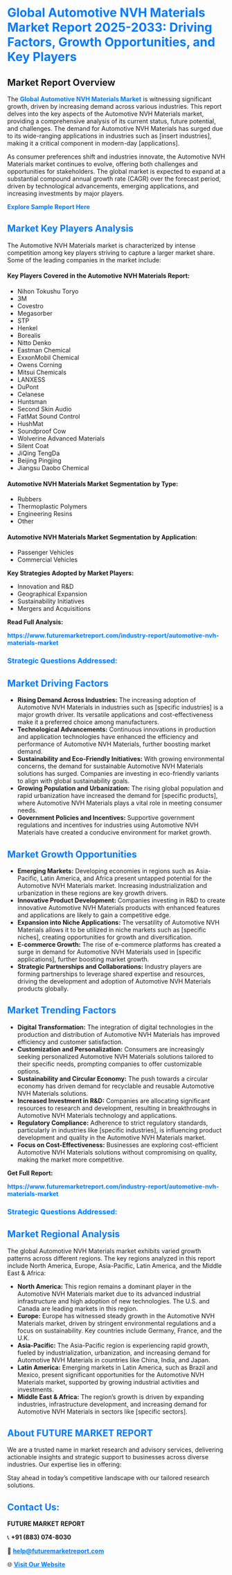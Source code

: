 <h1 style="color: #007BFF;">Global Automotive NVH Materials Market Report 2025-2033: Driving Factors, Growth Opportunities, and Key Players</h1>

<section id="overview">
<h2>Market Report Overview</h2>
<p>The <a href="https://www.futuremarketreport.com/industry-report/automotive-nvh-materials-market" style="color: #007BFF; text-decoration: none;"><strong>Global Automotive NVH Materials Market</strong></a> is witnessing significant growth, driven by increasing demand across various industries. This report delves into the key aspects of the Automotive NVH Materials market, providing a comprehensive analysis of its current status, future potential, and challenges. The demand for Automotive NVH Materials has surged due to its wide-ranging applications in industries such as [insert industries], making it a critical component in modern-day [applications].</p>
<p>As consumer preferences shift and industries innovate, the Automotive NVH Materials market continues to evolve, offering both challenges and opportunities for stakeholders. The global market is expected to expand at a substantial compound annual growth rate (CAGR) over the forecast period, driven by technological advancements, emerging applications, and increasing investments by major players.</p>
</section>

<section id="overview">
<p><a href="https://www.futuremarketreport.com/request-sample/reportId=105824" style="color: #007BFF; text-decoration: none;"><strong>Explore Sample Report Here</strong></a></p>
</section>

<section id="key-players">
<h2 style="color: #007BFF;">Market Key Players Analysis</h2>
<p>The Automotive NVH Materials market is characterized by intense competition among key players striving to capture a larger market share. Some of the leading companies in the market include:</p>
<h4>Key Players Covered in the Automotive NVH Materials Report:</h4>
<ul><li>Nihon Tokushu Toryo</li><li>3M</li><li>Covestro</li><li>Megasorber</li><li>STP</li><li>Henkel</li><li>Borealis</li><li>Nitto Denko</li><li>Eastman Chemical</li><li>ExxonMobil Chemical</li><li>Owens Corning</li><li>Mitsui Chemicals</li><li>LANXESS</li><li>DuPont</li><li>Celanese</li><li>Huntsman</li><li>Second Skin Audio</li><li>FatMat Sound Control</li><li>HushMat</li><li>Soundproof Cow</li><li>Wolverine Advanced Materials</li><li>Silent Coat</li><li>JiQing TengDa</li><li>Beijing Pingjing</li><li>Jiangsu Daobo Chemical</li></ul>
<h4>Automotive NVH Materials Market Segmentation by Type:</h4>
<ul><li>Rubbers</li><li>Thermoplastic Polymers</li><li>Engineering Resins</li><li>Other</li></ul>

<h4>Automotive NVH Materials Market Segmentation by Application:</h4>
<ul><li>Passenger Vehicles</li><li>Commercial Vehicles</li></ul>
<p><strong>Key Strategies Adopted by Market Players:</strong></p>
<ul>
<li>Innovation and R&D</li>
<li>Geographical Expansion</li>
<li>Sustainability Initiatives</li>
<li>Mergers and Acquisitions</li>
</ul>
</section>

<section>
<p><strong>Read Full Analysis: </strong></p><a href="https://www.futuremarketreport.com/industry-report/automotive-nvh-materials-market" style="color: #007BFF; text-decoration: none;"><strong>https://www.futuremarketreport.com/industry-report/automotive-nvh-materials-market</strong></a>
<h3 style="color: #007BFF;">Strategic Questions Addressed:</h3>
</section>

<section id="driving-factors">
<h2 style="color: #007BFF;">Market Driving Factors</h2>
<ul>
<li><strong>Rising Demand Across Industries:</strong> The increasing adoption of Automotive NVH Materials in industries such as [specific industries] is a major growth driver. Its versatile applications and cost-effectiveness make it a preferred choice among manufacturers.</li>
<li><strong>Technological Advancements:</strong> Continuous innovations in production and application technologies have enhanced the efficiency and performance of Automotive NVH Materials, further boosting market demand.</li>
<li><strong>Sustainability and Eco-Friendly Initiatives:</strong> With growing environmental concerns, the demand for sustainable Automotive NVH Materials solutions has surged. Companies are investing in eco-friendly variants to align with global sustainability goals.</li>
<li><strong>Growing Population and Urbanization:</strong> The rising global population and rapid urbanization have increased the demand for [specific products], where Automotive NVH Materials plays a vital role in meeting consumer needs.</li>
<li><strong>Government Policies and Incentives:</strong> Supportive government regulations and incentives for industries using Automotive NVH Materials have created a conducive environment for market growth.</li>
</ul>
</section>

<section id="growth-opportunities">
<h2 style="color: #007BFF;">Market Growth Opportunities</h2>
<ul>
<li><strong>Emerging Markets:</strong> Developing economies in regions such as Asia-Pacific, Latin America, and Africa present untapped potential for the Automotive NVH Materials market. Increasing industrialization and urbanization in these regions are key growth drivers.</li>
<li><strong>Innovative Product Development:</strong> Companies investing in R&D to create innovative Automotive NVH Materials products with enhanced features and applications are likely to gain a competitive edge.</li>
<li><strong>Expansion into Niche Applications:</strong> The versatility of Automotive NVH Materials allows it to be utilized in niche markets such as [specific niches], creating opportunities for growth and diversification.</li>
<li><strong>E-commerce Growth:</strong> The rise of e-commerce platforms has created a surge in demand for Automotive NVH Materials used in [specific applications], further boosting market growth.</li>
<li><strong>Strategic Partnerships and Collaborations:</strong> Industry players are forming partnerships to leverage shared expertise and resources, driving the development and adoption of Automotive NVH Materials products globally.</li>
</ul>
</section>

<section id="trending-factors">
<h2 style="color: #007BFF;">Market Trending Factors</h2>
<ul>
<li><strong>Digital Transformation:</strong> The integration of digital technologies in the production and distribution of Automotive NVH Materials has improved efficiency and customer satisfaction.</li>
<li><strong>Customization and Personalization:</strong> Consumers are increasingly seeking personalized Automotive NVH Materials solutions tailored to their specific needs, prompting companies to offer customizable options.</li>
<li><strong>Sustainability and Circular Economy:</strong> The push towards a circular economy has driven demand for recyclable and reusable Automotive NVH Materials solutions.</li>
<li><strong>Increased Investment in R&D:</strong> Companies are allocating significant resources to research and development, resulting in breakthroughs in Automotive NVH Materials technology and applications.</li>
<li><strong>Regulatory Compliance:</strong> Adherence to strict regulatory standards, particularly in industries like [specific industries], is influencing product development and quality in the Automotive NVH Materials market.</li>
<li><strong>Focus on Cost-Effectiveness:</strong> Businesses are exploring cost-efficient Automotive NVH Materials solutions without compromising on quality, making the market more competitive.</li>
</ul>
</section>

<section>
<p><strong>Get Full Report: </strong></p><a href="https://www.futuremarketreport.com/industry-report/automotive-nvh-materials-market" style="color: #007BFF; text-decoration: none;"><strong>https://www.futuremarketreport.com/industry-report/automotive-nvh-materials-market</strong></a>
<h3 style="color: #007BFF;">Strategic Questions Addressed:</h3>
</section>


<section id="regional-analysis">
<h2 style="color: #007BFF;">Market Regional Analysis</h2>
<p>The global Automotive NVH Materials market exhibits varied growth patterns across different regions. The key regions analyzed in this report include North America, Europe, Asia-Pacific, Latin America, and the Middle East & Africa:</p>
<ul>
<li><strong>North America:</strong> This region remains a dominant player in the Automotive NVH Materials market due to its advanced industrial infrastructure and high adoption of new technologies. The U.S. and Canada are leading markets in this region.</li>
<li><strong>Europe:</strong> Europe has witnessed steady growth in the Automotive NVH Materials market, driven by stringent environmental regulations and a focus on sustainability. Key countries include Germany, France, and the U.K.</li>
<li><strong>Asia-Pacific:</strong> The Asia-Pacific region is experiencing rapid growth, fueled by industrialization, urbanization, and increasing demand for Automotive NVH Materials in countries like China, India, and Japan.</li>
<li><strong>Latin America:</strong> Emerging markets in Latin America, such as Brazil and Mexico, present significant opportunities for the Automotive NVH Materials market, supported by growing industrial activities and investments.</li>
<li><strong>Middle East & Africa:</strong> The region’s growth is driven by expanding industries, infrastructure development, and increasing demand for Automotive NVH Materials in sectors like [specific sectors].</li>
</ul>
</section>

<footer>
<h2 style="color: #007BFF;">About FUTURE MARKET REPORT</h2>
<p>We are a trusted name in market research and advisory services, delivering actionable insights and strategic support to businesses across diverse industries. Our expertise lies in offering:</p>

<p>Stay ahead in today’s competitive landscape with our tailored research solutions.</p>

<h2 style="color: #007BFF;">Contact Us:</h2>
<p><strong>FUTURE MARKET REPORT</strong></p>
<p>📞 <strong>+91 (883) 074-8030</strong></p>
<p>📧 <strong><a href="mailto:help@futuremarketreport.com" style="color: #007BFF;">help@futuremarketreport.com</a></strong></p>
<p>🌐 <strong><a href="https://www.futuremarketreport.com/" style="color: #007BFF;">Visit Our Website</a></strong></p>
</footer>